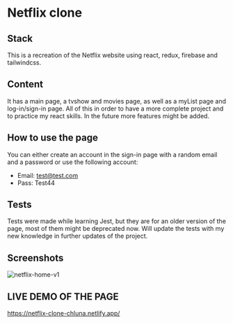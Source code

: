 # Netflix clone
## Stack
This is a recreation of the Netflix website using react, redux, firebase and tailwindcss.

## Content
It has a main page, a tvshow and movies page, as well as a myList page and log-in/sign-in page. All of this in order to have a more complete project and to practice my react skills. In the future more features might be added.

## How to use the page
You can either create an account in the sign-in page with a random email and a password or use the following account: 
* Email: test@test.com
* Pass: Test44

## Tests
Tests were made while learning Jest, but they are for an older version of the page, most of them might be deprecated now. Will update the tests with my new knowledge in further updates of the project.

## Screenshots
![netflix-home-v1](https://github.com/CharlyLuna/netflix-clone/assets/73366394/d465b2bc-81cd-44de-a99e-9c64ec68d959)

## LIVE DEMO OF THE PAGE
https://netflix-clone-chluna.netlify.app/
